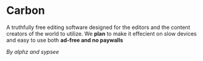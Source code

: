 # Carbon
A truthfully free editing software designed for the editors and the content creators of the world to utilize.
We **plan** to make it effecient on slow devices and easy to use both **ad-free and no paywalls**

*By alphz and sypsee*
